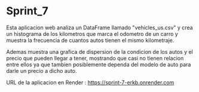 # Sprint_7
Esta aplicacion web analiza un DataFrame llamado "vehicles_us.csv" y crea un histograma de los kilometros que marca el odometro de un carro y muestra la frecuencia de cuantos autos tienen el mismo kilometraje.

Ademas muestra una grafica de dispersion de la condicion de los autos y el precio que pueden llegar a tener, mostrando que casi no tienen relacion entre ellos ya que tambien posiblemente dependa del modelo de auto para darle un precio a dicho auto.

URL de la aplicacion en Render : https://sprint-7-erkb.onrender.com